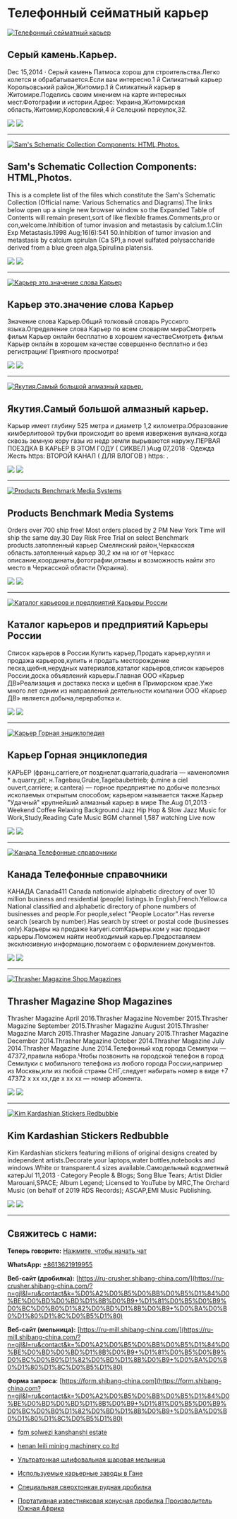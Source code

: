 # Телефонный сейматный карьер

<a href="https://swt.shibang-china.com/?n=gjl&l=ru&img&k=%D0%A2%D0%B5%D0%BB%D0%B5%D1%84%D0%BE%D0%BD%D0%BD%D1%8B%D0%B9+%D1%81%D0%B5%D0%B9%D0%BC%D0%B0%D1%82%D0%BD%D1%8B%D0%B9+%D0%BA%D0%B0%D1%80%D1%8C%D0%B5%D1%80" target="_blank">![Телефонный сейматный карьер](http://static.shibang-china.com/all-800x300/897.jpg)</a>

## Серый камень.Карьер.
Dec 15,2014 · Серый камень Патмоса хорош для строительства.Легко колется и обрабатывается.Если вам интересно.1 й Силикатный карьер Корольовський район,Житомир.1 й Силикатный карьер в Житомире.Поделись своим мнением на карте интересных мест.Фотографии и истории.Адрес: Украина,Житомирская область,Житомир,Королевский,4 й Селецкий переулок,32.


<a href="https://whatsapp.shibangsoft.com/WhatsApp.php" target="_blank" title="WhatsApp">![](http://static.shibang-china.com/icon/whatsapp.png)</a> <a href="https://swt.shibang-china.com/?n=gjl&l=ru&icon&k=%D0%A2%D0%B5%D0%BB%D0%B5%D1%84%D0%BE%D0%BD%D0%BD%D1%8B%D0%B9+%D1%81%D0%B5%D0%B9%D0%BC%D0%B0%D1%82%D0%BD%D1%8B%D0%B9+%D0%BA%D0%B0%D1%80%D1%8C%D0%B5%D1%80" target="_blank">![](http://static.shibang-china.com/icon/chat-ru.png)</a>

---

<a href="https://swt.shibang-china.com/?n=gjl&l=ru&img&k=%D0%A2%D0%B5%D0%BB%D0%B5%D1%84%D0%BE%D0%BD%D0%BD%D1%8B%D0%B9+%D1%81%D0%B5%D0%B9%D0%BC%D0%B0%D1%82%D0%BD%D1%8B%D0%B9+%D0%BA%D0%B0%D1%80%D1%8C%D0%B5%D1%80" target="_blank">![Sam's Schematic Collection Components: HTML,Photos.](http://static.shibang-china.com/all-800x300/975.jpg)</a>

## Sam's Schematic Collection Components: HTML,Photos.
This is a complete list of the files which constitute the Sam's Schematic Collection (Official name: Various Schematics and Diagrams).The links below open up a single new browser window so the Expanded Table of Contents will remain present,sort of like flexible frames.Comments,pro or con,welcome.Inhibition of tumor invasion and metastasis by calcium.1.Clin Exp Metastasis.1998 Aug;16(6):541 50.Inhibition of tumor invasion and metastasis by calcium spirulan (Ca SP),a novel sulfated polysaccharide derived from a blue green alga,Spirulina platensis.


<a href="https://whatsapp.shibangsoft.com/WhatsApp.php" target="_blank" title="WhatsApp">![](http://static.shibang-china.com/icon/whatsapp.png)</a> <a href="https://swt.shibang-china.com/?n=gjl&l=ru&icon&k=%D0%A2%D0%B5%D0%BB%D0%B5%D1%84%D0%BE%D0%BD%D0%BD%D1%8B%D0%B9+%D1%81%D0%B5%D0%B9%D0%BC%D0%B0%D1%82%D0%BD%D1%8B%D0%B9+%D0%BA%D0%B0%D1%80%D1%8C%D0%B5%D1%80" target="_blank">![](http://static.shibang-china.com/icon/chat-ru.png)</a>

---

<a href="https://swt.shibang-china.com/?n=gjl&l=ru&img&k=%D0%A2%D0%B5%D0%BB%D0%B5%D1%84%D0%BE%D0%BD%D0%BD%D1%8B%D0%B9+%D1%81%D0%B5%D0%B9%D0%BC%D0%B0%D1%82%D0%BD%D1%8B%D0%B9+%D0%BA%D0%B0%D1%80%D1%8C%D0%B5%D1%80" target="_blank">![Карьер это.значение слова Карьер](http://static.shibang-china.com/all-800x300/161.jpg)</a>

## Карьер это.значение слова Карьер
Значение слова Карьер.Общий толковый словарь Русского языка.Определение слова Карьер по всем словарям мираСмотреть фильм Карьер онлайн бесплатно в хорошем качествеСмотреть фильм Карьер онлайн в хорошем качестве совершенно бесплатно и без регистрации! Приятного просмотра!


<a href="https://whatsapp.shibangsoft.com/WhatsApp.php" target="_blank" title="WhatsApp">![](http://static.shibang-china.com/icon/whatsapp.png)</a> <a href="https://swt.shibang-china.com/?n=gjl&l=ru&icon&k=%D0%A2%D0%B5%D0%BB%D0%B5%D1%84%D0%BE%D0%BD%D0%BD%D1%8B%D0%B9+%D1%81%D0%B5%D0%B9%D0%BC%D0%B0%D1%82%D0%BD%D1%8B%D0%B9+%D0%BA%D0%B0%D1%80%D1%8C%D0%B5%D1%80" target="_blank">![](http://static.shibang-china.com/icon/chat-ru.png)</a>

---

<a href="https://swt.shibang-china.com/?n=gjl&l=ru&img&k=%D0%A2%D0%B5%D0%BB%D0%B5%D1%84%D0%BE%D0%BD%D0%BD%D1%8B%D0%B9+%D1%81%D0%B5%D0%B9%D0%BC%D0%B0%D1%82%D0%BD%D1%8B%D0%B9+%D0%BA%D0%B0%D1%80%D1%8C%D0%B5%D1%80" target="_blank">![Якутия.Самый большой алмазный карьер.](http://static.shibang-china.com/all-800x300/925.jpg)</a>

## Якутия.Самый большой алмазный карьер.
Карьер имеет глубину 525 метра и диаметр 1,2 километра.Образование кимберлитовой трубки происходит во время извержения вулкана,когда сквозь земную кору газы из недр земли вырываются наружу.ПЕРВАЯ ПОЕЗДКА В КАРЬЕР В ЭТОМ ГОДУ ( СИКВЕЛ )Aug 07,2018 · Одежда Жесть https: ВТОРОЙ КАНАЛ ( ДЛЯ ВЛОГОВ ) https: .


<a href="https://whatsapp.shibangsoft.com/WhatsApp.php" target="_blank" title="WhatsApp">![](http://static.shibang-china.com/icon/whatsapp.png)</a> <a href="https://swt.shibang-china.com/?n=gjl&l=ru&icon&k=%D0%A2%D0%B5%D0%BB%D0%B5%D1%84%D0%BE%D0%BD%D0%BD%D1%8B%D0%B9+%D1%81%D0%B5%D0%B9%D0%BC%D0%B0%D1%82%D0%BD%D1%8B%D0%B9+%D0%BA%D0%B0%D1%80%D1%8C%D0%B5%D1%80" target="_blank">![](http://static.shibang-china.com/icon/chat-ru.png)</a>

---

<a href="https://swt.shibang-china.com/?n=gjl&l=ru&img&k=%D0%A2%D0%B5%D0%BB%D0%B5%D1%84%D0%BE%D0%BD%D0%BD%D1%8B%D0%B9+%D1%81%D0%B5%D0%B9%D0%BC%D0%B0%D1%82%D0%BD%D1%8B%D0%B9+%D0%BA%D0%B0%D1%80%D1%8C%D0%B5%D1%80" target="_blank">![Products Benchmark Media Systems](http://static.shibang-china.com/all-800x300/208.jpg)</a>

## Products Benchmark Media Systems
Orders over 700 ship free! Most orders placed by 2 PM New York Time will ship the same day.30 Day Risk Free Trial on select Benchmark products.затопленный карьер Смелянский район,Черкасская область.затопленный карьер 30,2 км на юг от Черкасс описание,координаты,фотографии,отзывы и возможность найти это место в Черкасской области (Украина).


<a href="https://whatsapp.shibangsoft.com/WhatsApp.php" target="_blank" title="WhatsApp">![](http://static.shibang-china.com/icon/whatsapp.png)</a> <a href="https://swt.shibang-china.com/?n=gjl&l=ru&icon&k=%D0%A2%D0%B5%D0%BB%D0%B5%D1%84%D0%BE%D0%BD%D0%BD%D1%8B%D0%B9+%D1%81%D0%B5%D0%B9%D0%BC%D0%B0%D1%82%D0%BD%D1%8B%D0%B9+%D0%BA%D0%B0%D1%80%D1%8C%D0%B5%D1%80" target="_blank">![](http://static.shibang-china.com/icon/chat-ru.png)</a>

---

<a href="https://swt.shibang-china.com/?n=gjl&l=ru&img&k=%D0%A2%D0%B5%D0%BB%D0%B5%D1%84%D0%BE%D0%BD%D0%BD%D1%8B%D0%B9+%D1%81%D0%B5%D0%B9%D0%BC%D0%B0%D1%82%D0%BD%D1%8B%D0%B9+%D0%BA%D0%B0%D1%80%D1%8C%D0%B5%D1%80" target="_blank">![Каталог карьеров и предприятий Карьеры России](http://static.shibang-china.com/all-800x300/272.jpg)</a>

## Каталог карьеров и предприятий Карьеры России
Список карьеров в России.Купить карьер,Продать карьер,купля и продажа карьеров,купить и продать месторождение песка,щебня,нерудных материалов,каталог карьеров,список карьеров России,доска объявлений карьеры.Главная ООО «Карьер ДВ»Реализация и доставка песка и щебня в Приморском крае.Уже много лет одним из направлений деятельности компании ООО «Карьер ДВ» является добыча,переработка и.


<a href="https://whatsapp.shibangsoft.com/WhatsApp.php" target="_blank" title="WhatsApp">![](http://static.shibang-china.com/icon/whatsapp.png)</a> <a href="https://swt.shibang-china.com/?n=gjl&l=ru&icon&k=%D0%A2%D0%B5%D0%BB%D0%B5%D1%84%D0%BE%D0%BD%D0%BD%D1%8B%D0%B9+%D1%81%D0%B5%D0%B9%D0%BC%D0%B0%D1%82%D0%BD%D1%8B%D0%B9+%D0%BA%D0%B0%D1%80%D1%8C%D0%B5%D1%80" target="_blank">![](http://static.shibang-china.com/icon/chat-ru.png)</a>

---

<a href="https://swt.shibang-china.com/?n=gjl&l=ru&img&k=%D0%A2%D0%B5%D0%BB%D0%B5%D1%84%D0%BE%D0%BD%D0%BD%D1%8B%D0%B9+%D1%81%D0%B5%D0%B9%D0%BC%D0%B0%D1%82%D0%BD%D1%8B%D0%B9+%D0%BA%D0%B0%D1%80%D1%8C%D0%B5%D1%80" target="_blank">![Карьер Горная энциклопедия](http://static.shibang-china.com/all-800x300/685.jpg)</a>

## Карьер Горная энциклопедия
КАРЬЕР (франц.carriere,от позднелат.quarraria,quadraria — каменоломня * а.quarry,pit; н.Tagebau,Grube,Tagebaubetrieb; ф.mine а ciel ouvert,carriere; и.cantera) — горное предприятие по добыче полезных ископаемых открытым способом; карьером называется также.Карьер "Удачный" крупнейший алмазный карьер в мире The.Aug 01,2013 · Weekend Coffee Relaxing Background Jazz Hip Hop & Slow Jazz Music for Work,Study,Reading Cafe Music BGM channel 1,587 watching Live now


<a href="https://whatsapp.shibangsoft.com/WhatsApp.php" target="_blank" title="WhatsApp">![](http://static.shibang-china.com/icon/whatsapp.png)</a> <a href="https://swt.shibang-china.com/?n=gjl&l=ru&icon&k=%D0%A2%D0%B5%D0%BB%D0%B5%D1%84%D0%BE%D0%BD%D0%BD%D1%8B%D0%B9+%D1%81%D0%B5%D0%B9%D0%BC%D0%B0%D1%82%D0%BD%D1%8B%D0%B9+%D0%BA%D0%B0%D1%80%D1%8C%D0%B5%D1%80" target="_blank">![](http://static.shibang-china.com/icon/chat-ru.png)</a>

---

<a href="https://swt.shibang-china.com/?n=gjl&l=ru&img&k=%D0%A2%D0%B5%D0%BB%D0%B5%D1%84%D0%BE%D0%BD%D0%BD%D1%8B%D0%B9+%D1%81%D0%B5%D0%B9%D0%BC%D0%B0%D1%82%D0%BD%D1%8B%D0%B9+%D0%BA%D0%B0%D1%80%D1%8C%D0%B5%D1%80" target="_blank">![Канада Телефонные справочники](http://static.shibang-china.com/all-800x300/971.jpg)</a>

## Канада Телефонные справочники
КАНАДА Canada411 Canada nationwide alphabetic directory of over 10 million business and residential (people) listings.In English,French.Yellow.ca National classified and alphabetic directory of phone numbers of businesses and people.For people,select "People Locator".Has reverse search (search by number).Has search by street or postal code (businesses only).Карьеры на продаже karyeri.comКарьеры.ком у нас продают карьеры.Поможем найти необходимый карьер.Предоставляем эксклюзивную информацию,помогаем с оформлением документов.


<a href="https://whatsapp.shibangsoft.com/WhatsApp.php" target="_blank" title="WhatsApp">![](http://static.shibang-china.com/icon/whatsapp.png)</a> <a href="https://swt.shibang-china.com/?n=gjl&l=ru&icon&k=%D0%A2%D0%B5%D0%BB%D0%B5%D1%84%D0%BE%D0%BD%D0%BD%D1%8B%D0%B9+%D1%81%D0%B5%D0%B9%D0%BC%D0%B0%D1%82%D0%BD%D1%8B%D0%B9+%D0%BA%D0%B0%D1%80%D1%8C%D0%B5%D1%80" target="_blank">![](http://static.shibang-china.com/icon/chat-ru.png)</a>

---

<a href="https://swt.shibang-china.com/?n=gjl&l=ru&img&k=%D0%A2%D0%B5%D0%BB%D0%B5%D1%84%D0%BE%D0%BD%D0%BD%D1%8B%D0%B9+%D1%81%D0%B5%D0%B9%D0%BC%D0%B0%D1%82%D0%BD%D1%8B%D0%B9+%D0%BA%D0%B0%D1%80%D1%8C%D0%B5%D1%80" target="_blank">![Thrasher Magazine Shop Magazines](http://static.shibang-china.com/all-800x300/386.jpg)</a>

## Thrasher Magazine Shop Magazines
Thrasher Magazine April 2016.Thrasher Magazine November 2015.Thrasher Magazine September 2015.Thrasher Magazine August 2015.Thrasher Magazine March 2015.Thrasher Magazine January 2015.Thrasher Magazine December 2014.Thrasher Magazine October 2014.Thrasher Magazine July 2014.Thrasher Magazine June 2014.Телефонный код города Семилуки — 47372,правила набора.Чтобы позвонить на городской телефон в город Семилуки с мобильного телефона из любого города России,например из Москвы,или из любой страны СНГ,следует набирать номер в виде +7 47372 x xx xx,где x xx xx — номер абонента.


<a href="https://whatsapp.shibangsoft.com/WhatsApp.php" target="_blank" title="WhatsApp">![](http://static.shibang-china.com/icon/whatsapp.png)</a> <a href="https://swt.shibang-china.com/?n=gjl&l=ru&icon&k=%D0%A2%D0%B5%D0%BB%D0%B5%D1%84%D0%BE%D0%BD%D0%BD%D1%8B%D0%B9+%D1%81%D0%B5%D0%B9%D0%BC%D0%B0%D1%82%D0%BD%D1%8B%D0%B9+%D0%BA%D0%B0%D1%80%D1%8C%D0%B5%D1%80" target="_blank">![](http://static.shibang-china.com/icon/chat-ru.png)</a>

---

<a href="https://swt.shibang-china.com/?n=gjl&l=ru&img&k=%D0%A2%D0%B5%D0%BB%D0%B5%D1%84%D0%BE%D0%BD%D0%BD%D1%8B%D0%B9+%D1%81%D0%B5%D0%B9%D0%BC%D0%B0%D1%82%D0%BD%D1%8B%D0%B9+%D0%BA%D0%B0%D1%80%D1%8C%D0%B5%D1%80" target="_blank">![Kim Kardashian Stickers Redbubble](http://static.shibang-china.com/all-800x300/67.jpg)</a>

## Kim Kardashian Stickers Redbubble
Kim Kardashian stickers featuring millions of original designs created by independent artists.Decorate your laptops,water bottles,notebooks and windows.White or transparent.4 sizes available.Самодельный водометный катерJul 11,2013 · Category People & Blogs; Song Blue Tears; Artist Didier Marouani,SPACE; Album Legend; Licensed to YouTube by MRC,The Orchard Music (on behalf of 2019 RDS Records); ASCAP,EMI Music Publishing.


<a href="https://whatsapp.shibangsoft.com/WhatsApp.php" target="_blank" title="WhatsApp">![](http://static.shibang-china.com/icon/whatsapp.png)</a> <a href="https://swt.shibang-china.com/?n=gjl&l=ru&icon&k=%D0%A2%D0%B5%D0%BB%D0%B5%D1%84%D0%BE%D0%BD%D0%BD%D1%8B%D0%B9+%D1%81%D0%B5%D0%B9%D0%BC%D0%B0%D1%82%D0%BD%D1%8B%D0%B9+%D0%BA%D0%B0%D1%80%D1%8C%D0%B5%D1%80" target="_blank">![](http://static.shibang-china.com/icon/chat-ru.png)</a>

---
## Свяжитесь с нами:

**Теперь говорите:** [Нажмите, чтобы начать чат](https://swt.shibang-china.com?n=gjl&l=ru&contact&k=%D0%A2%D0%B5%D0%BB%D0%B5%D1%84%D0%BE%D0%BD%D0%BD%D1%8B%D0%B9+%D1%81%D0%B5%D0%B9%D0%BC%D0%B0%D1%82%D0%BD%D1%8B%D0%B9+%D0%BA%D0%B0%D1%80%D1%8C%D0%B5%D1%80)

**WhatsApp:**  [+8613621919955](https://whatsapp.shibangsoft.com/WhatsApp.php)

**Веб-сайт (дробилка):** [https://ru-crusher.shibang-china.com/](https://ru-crusher.shibang-china.com/?n=gjl&l=ru&contact&k=%D0%A2%D0%B5%D0%BB%D0%B5%D1%84%D0%BE%D0%BD%D0%BD%D1%8B%D0%B9+%D1%81%D0%B5%D0%B9%D0%BC%D0%B0%D1%82%D0%BD%D1%8B%D0%B9+%D0%BA%D0%B0%D1%80%D1%8C%D0%B5%D1%80)

**Веб-сайт (мельница):** [https://ru-mill.shibang-china.com/](https://ru-mill.shibang-china.com/?n=gjl&l=ru&contact&k=%D0%A2%D0%B5%D0%BB%D0%B5%D1%84%D0%BE%D0%BD%D0%BD%D1%8B%D0%B9+%D1%81%D0%B5%D0%B9%D0%BC%D0%B0%D1%82%D0%BD%D1%8B%D0%B9+%D0%BA%D0%B0%D1%80%D1%8C%D0%B5%D1%80)

**Форма запроса:** [https://form.shibang-china.com](https://form.shibang-china.com?n=gjl&l=ru&contact&k=%D0%A2%D0%B5%D0%BB%D0%B5%D1%84%D0%BE%D0%BD%D0%BD%D1%8B%D0%B9+%D1%81%D0%B5%D0%B9%D0%BC%D0%B0%D1%82%D0%BD%D1%8B%D0%B9+%D0%BA%D0%B0%D1%80%D1%8C%D0%B5%D1%80)

* [fqm solwezi kanshanshi estate](../37/fqm%20solwezi%20kanshanshi%20estate.md)

* [henan leili mining machinery co ltd](../37/henan%20leili%20mining%20machinery%20co%20ltd.md)

* [Ультратонкая шлифовальная шаровая мельница](../40/%D0%A3%D0%BB%D1%8C%D1%82%D1%80%D0%B0%D1%82%D0%BE%D0%BD%D0%BA%D0%B0%D1%8F%20%D1%88%D0%BB%D0%B8%D1%84%D0%BE%D0%B2%D0%B0%D0%BB%D1%8C%D0%BD%D0%B0%D1%8F%20%D1%88%D0%B0%D1%80%D0%BE%D0%B2%D0%B0%D1%8F%20%D0%BC%D0%B5%D0%BB%D1%8C%D0%BD%D0%B8%D1%86%D0%B0.md)

* [Используемые карьерные заводы в Гане](../40/%D0%98%D1%81%D0%BF%D0%BE%D0%BB%D1%8C%D0%B7%D1%83%D0%B5%D0%BC%D1%8B%D0%B5%20%D0%BA%D0%B0%D1%80%D1%8C%D0%B5%D1%80%D0%BD%D1%8B%D0%B5%20%D0%B7%D0%B0%D0%B2%D0%BE%D0%B4%D1%8B%20%D0%B2%20%D0%93%D0%B0%D0%BD%D0%B5.md)

* [Специальная сверхтонкая рудная дробилка](../40/%D0%A1%D0%BF%D0%B5%D1%86%D0%B8%D0%B0%D0%BB%D1%8C%D0%BD%D0%B0%D1%8F%20%D1%81%D0%B2%D0%B5%D1%80%D1%85%D1%82%D0%BE%D0%BD%D0%BA%D0%B0%D1%8F%20%D1%80%D1%83%D0%B4%D0%BD%D0%B0%D1%8F%20%D0%B4%D1%80%D0%BE%D0%B1%D0%B8%D0%BB%D0%BA%D0%B0.md)

* [Портативная известняковая конусная дробилка Производитель Южная Африка](../38/%D0%9F%D0%BE%D1%80%D1%82%D0%B0%D1%82%D0%B8%D0%B2%D0%BD%D0%B0%D1%8F%20%D0%B8%D0%B7%D0%B2%D0%B5%D1%81%D1%82%D0%BD%D1%8F%D0%BA%D0%BE%D0%B2%D0%B0%D1%8F%20%D0%BA%D0%BE%D0%BD%D1%83%D1%81%D0%BD%D0%B0%D1%8F%20%D0%B4%D1%80%D0%BE%D0%B1%D0%B8%D0%BB%D0%BA%D0%B0%20%D0%9F%D1%80%D0%BE%D0%B8%D0%B7%D0%B2%D0%BE%D0%B4%D0%B8%D1%82%D0%B5%D0%BB%D1%8C%20%D0%AE%D0%B6%D0%BD%D0%B0%D1%8F%20%D0%90%D1%84%D1%80%D0%B8%D0%BA%D0%B0.md)